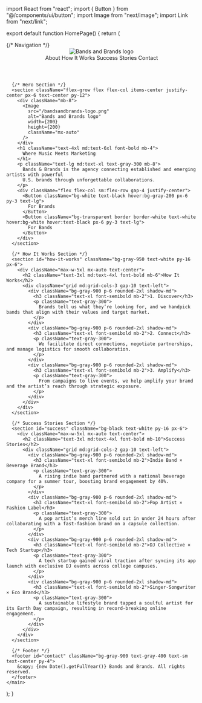 import React from "react";
import { Button } from "@/components/ui/button";
import Image from "next/image";
import Link from "next/link";

export default function HomePage() {
  return (
    <main className="min-h-screen bg-black text-white flex flex-col">
      {/* Navigation */}
      <header className="w-full flex justify-between items-center px-6 py-4 border-b border-gray-700">
        <Image
          src="/bandsandbrands-logo.png"
          alt="Bands and Brands logo"
          width={60}
          height={60}
        />
        <nav className="flex gap-6 text-white text-sm md:text-base">
          <Link href="#about" className="hover:text-gray-300">About</Link>
          <Link href="#how-it-works" className="hover:text-gray-300">How It Works</Link>
          <Link href="#success" className="hover:text-gray-300">Success Stories</Link>
          <Link href="#contact" className="hover:text-gray-300">Contact</Link>
        </nav>
      </header>

      {/* Hero Section */}
      <section className="flex-grow flex flex-col items-center justify-center px-6 text-center py-12">
        <div className="mb-8">
          <Image
            src="/bandsandbrands-logo.png"
            alt="Bands and Brands logo"
            width={200}
            height={200}
            className="mx-auto"
          />
        </div>
        <h1 className="text-4xl md:text-6xl font-bold mb-4">
          Where Music Meets Marketing
        </h1>
        <p className="text-lg md:text-xl text-gray-300 mb-8">
          Bands & Brands is the agency connecting established and emerging artists with powerful
          U.S. brands through unforgettable collaborations.
        </p>
        <div className="flex flex-col sm:flex-row gap-4 justify-center">
          <Button className="bg-white text-black hover:bg-gray-200 px-6 py-3 text-lg">
            For Brands
          </Button>
          <Button className="bg-transparent border border-white text-white hover:bg-white hover:text-black px-6 py-3 text-lg">
            For Bands
          </Button>
        </div>
      </section>

      {/* How It Works Section */}
      <section id="how-it-works" className="bg-gray-950 text-white py-16 px-6">
        <div className="max-w-5xl mx-auto text-center">
          <h2 className="text-3xl md:text-4xl font-bold mb-6">How It Works</h2>
          <div className="grid md:grid-cols-3 gap-10 text-left">
            <div className="bg-gray-900 p-6 rounded-2xl shadow-md">
              <h3 className="text-xl font-semibold mb-2">1. Discover</h3>
              <p className="text-gray-300">
                Brands tell us what they’re looking for, and we handpick bands that align with their values and target market.
              </p>
            </div>
            <div className="bg-gray-900 p-6 rounded-2xl shadow-md">
              <h3 className="text-xl font-semibold mb-2">2. Connect</h3>
              <p className="text-gray-300">
                We facilitate direct connections, negotiate partnerships, and manage logistics for smooth collaboration.
              </p>
            </div>
            <div className="bg-gray-900 p-6 rounded-2xl shadow-md">
              <h3 className="text-xl font-semibold mb-2">3. Amplify</h3>
              <p className="text-gray-300">
                From campaigns to live events, we help amplify your brand and the artist’s reach through strategic exposure.
              </p>
            </div>
          </div>
        </div>
      </section>

      {/* Success Stories Section */}
      <section id="success" className="bg-black text-white py-16 px-6">
        <div className="max-w-5xl mx-auto text-center">
          <h2 className="text-3xl md:text-4xl font-bold mb-10">Success Stories</h2>
          <div className="grid md:grid-cols-2 gap-10 text-left">
            <div className="bg-gray-900 p-6 rounded-2xl shadow-md">
              <h3 className="text-xl font-semibold mb-2">Indie Band × Beverage Brand</h3>
              <p className="text-gray-300">
                A rising indie band partnered with a national beverage company for a summer tour, boosting brand engagement by 40%.
              </p>
            </div>
            <div className="bg-gray-900 p-6 rounded-2xl shadow-md">
              <h3 className="text-xl font-semibold mb-2">Pop Artist × Fashion Label</h3>
              <p className="text-gray-300">
                A pop artist’s merch line sold out in under 24 hours after collaborating with a fast-fashion brand on a capsule collection.
              </p>
            </div>
            <div className="bg-gray-900 p-6 rounded-2xl shadow-md">
              <h3 className="text-xl font-semibold mb-2">DJ Collective × Tech Startup</h3>
              <p className="text-gray-300">
                A tech startup gained viral traction after syncing its app launch with exclusive DJ events across college campuses.
              </p>
            </div>
            <div className="bg-gray-900 p-6 rounded-2xl shadow-md">
              <h3 className="text-xl font-semibold mb-2">Singer-Songwriter × Eco Brand</h3>
              <p className="text-gray-300">
                A sustainable lifestyle brand tapped a soulful artist for its Earth Day campaign, resulting in record-breaking online engagement.
              </p>
            </div>
          </div>
        </div>
      </section>

      {/* Footer */}
      <footer id="contact" className="bg-gray-900 text-gray-400 text-sm text-center py-4">
        &copy; {new Date().getFullYear()} Bands and Brands. All rights reserved.
      </footer>
    </main>
  );
}
